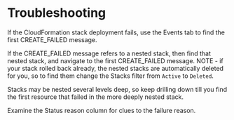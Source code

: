 # Troubleshooting

If the CloudFormation stack deployment fails, use the Events tab to find the first CREATE_FAILED message.

If the CREATE_FAILED message refers to a nested stack, then find that nested stack, and navigate to the first CREATE_FAILED message. NOTE - if your stack rolled back already, the nested stacks are automatically deleted for you, so to find them change the Stacks filter from `Active` to `Deleted`.

Stacks may be nested several levels deep, so keep drilling down till you find the first resource that failed in the more deeply nested stack.

Examine the Status reason column for clues to the failure reason.
